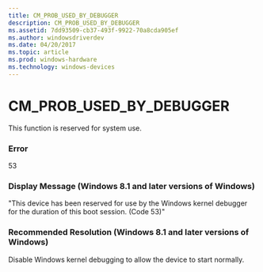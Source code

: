 ```yaml
---
title: CM_PROB_USED_BY_DEBUGGER
description: CM_PROB_USED_BY_DEBUGGER
ms.assetid: 7dd93509-cb37-493f-9922-70a8cda905ef
ms.author: windowsdriverdev
ms.date: 04/20/2017
ms.topic: article
ms.prod: windows-hardware
ms.technology: windows-devices
---
```


# CM_PROB_USED_BY_DEBUGGER

This function is reserved for system use.

### Error

53

### Display Message (Windows 8.1 and later versions of Windows)

"This device has been reserved for use by the Windows kernel debugger for the duration of this boot session. (Code 53)"

### Recommended Resolution (Windows 8.1 and later versions of Windows)

Disable Windows kernel debugging to allow the device to start normally.


